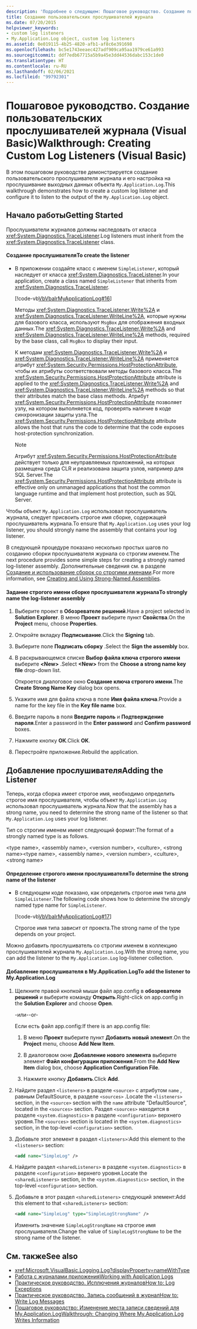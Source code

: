 ```yaml
---
description: 'Подробнее о следующем: Пошаговое руководство. Создание пользовательских прослушивателей журнала (Visual Basic)'
title: Создание пользовательских прослушивателей журнала
ms.date: 07/20/2015
helpviewer_keywords:
- custom log listeners
- My.Application.Log object, custom log listeners
ms.assetid: 0e019115-4b25-4820-afb1-af8c6e391698
ms.openlocfilehash: bc5e1743eeaec427adf909ca95aa1979ce61a993
ms.sourcegitcommit: ddf7edb67715a5b9a45e3dd44536dabc153c1de0
ms.translationtype: HT
ms.contentlocale: ru-RU
ms.lasthandoff: 02/06/2021
ms.locfileid: "99792301"
---
```

# <a name="walkthrough-creating-custom-log-listeners-visual-basic"></a><span data-ttu-id="848f2-103">Пошаговое руководство. Создание пользовательских прослушивателей журнала (Visual Basic)</span><span class="sxs-lookup"><span data-stu-id="848f2-103">Walkthrough: Creating Custom Log Listeners (Visual Basic)</span></span>

<span data-ttu-id="848f2-104">В этом пошаговом руководстве демонстрируется создание пользовательского прослушивателя журнала и его настройка на прослушивание выходных данных объекта `My.Application.Log`.</span><span class="sxs-lookup"><span data-stu-id="848f2-104">This walkthrough demonstrates how to create a custom log listener and configure it to listen to the output of the `My.Application.Log` object.</span></span>

## <a name="getting-started"></a><span data-ttu-id="848f2-105">Начало работы</span><span class="sxs-lookup"><span data-stu-id="848f2-105">Getting Started</span></span>

<span data-ttu-id="848f2-106">Прослушиватели журналов должны наследовать от класса <xref:System.Diagnostics.TraceListener>.</span><span class="sxs-lookup"><span data-stu-id="848f2-106">Log listeners must inherit from the <xref:System.Diagnostics.TraceListener> class.</span></span>

#### <a name="to-create-the-listener"></a><span data-ttu-id="848f2-107">Создание прослушивателя</span><span class="sxs-lookup"><span data-stu-id="848f2-107">To create the listener</span></span>

- <span data-ttu-id="848f2-108">В приложении создайте класс с именем `SimpleListener`, который наследует от класса <xref:System.Diagnostics.TraceListener>.</span><span class="sxs-lookup"><span data-stu-id="848f2-108">In your application, create a class named `SimpleListener` that inherits from <xref:System.Diagnostics.TraceListener>.</span></span>

     [!code-vb[VbVbalrMyApplicationLog#16](~/samples/snippets/visualbasic/VS_Snippets_VBCSharp/VbVbalrMyApplicationLog/VB/Form1.vb#16)]

     <span data-ttu-id="848f2-109">Методы <xref:System.Diagnostics.TraceListener.Write%2A> и <xref:System.Diagnostics.TraceListener.WriteLine%2A>, которые нужны для базового класса, используют `MsgBox` для отображения входных данных.</span><span class="sxs-lookup"><span data-stu-id="848f2-109">The <xref:System.Diagnostics.TraceListener.Write%2A> and <xref:System.Diagnostics.TraceListener.WriteLine%2A> methods, required by the base class, call `MsgBox` to display their input.</span></span>

     <span data-ttu-id="848f2-110">К методам <xref:System.Diagnostics.TraceListener.Write%2A> и <xref:System.Diagnostics.TraceListener.WriteLine%2A> применяется атрибут <xref:System.Security.Permissions.HostProtectionAttribute>, чтобы их атрибуты соответствовали методы базового класса.</span><span class="sxs-lookup"><span data-stu-id="848f2-110">The <xref:System.Security.Permissions.HostProtectionAttribute> attribute is applied to the <xref:System.Diagnostics.TraceListener.Write%2A> and <xref:System.Diagnostics.TraceListener.WriteLine%2A> methods so that their attributes match the base class methods.</span></span> <span data-ttu-id="848f2-111">Атрибут <xref:System.Security.Permissions.HostProtectionAttribute> позволяет узлу, на котором выполняется код, проверять наличие в коде синхронизации защиты узла.</span><span class="sxs-lookup"><span data-stu-id="848f2-111">The <xref:System.Security.Permissions.HostProtectionAttribute> attribute allows the host that runs the code to determine that the code exposes host-protection synchronization.</span></span>

    > [!NOTE]
    > <span data-ttu-id="848f2-112">Атрибут <xref:System.Security.Permissions.HostProtectionAttribute> действует только для неуправляемых приложений, на которых размещена среда CLR и реализована защита узлов, например для SQL Server.</span><span class="sxs-lookup"><span data-stu-id="848f2-112">The <xref:System.Security.Permissions.HostProtectionAttribute> attribute is effective only on unmanaged applications that host the common language runtime and that implement host protection, such as SQL Server.</span></span>

<span data-ttu-id="848f2-113">Чтобы объект `My.Application.Log` использовал прослушиватель журнала, следует присвоить строгое имя сборке, содержащей прослушиватель журнала.</span><span class="sxs-lookup"><span data-stu-id="848f2-113">To ensure that `My.Application.Log` uses your log listener, you should strongly name the assembly that contains your log listener.</span></span>

<span data-ttu-id="848f2-114">В следующей процедуре показано несколько простых шагов по созданию сборки прослушивателя журнала со строгим именем.</span><span class="sxs-lookup"><span data-stu-id="848f2-114">The next procedure provides some simple steps for creating a strongly named log-listener assembly.</span></span> <span data-ttu-id="848f2-115">Дополнительные сведения см. в разделе [Создание и использование сборок со строгими именами](../../../../standard/assembly/create-use-strong-named.md).</span><span class="sxs-lookup"><span data-stu-id="848f2-115">For more information, see [Creating and Using Strong-Named Assemblies](../../../../standard/assembly/create-use-strong-named.md).</span></span>

#### <a name="to-strongly-name-the-log-listener-assembly"></a><span data-ttu-id="848f2-116">Задание строгого имени сборке прослушивателя журнала</span><span class="sxs-lookup"><span data-stu-id="848f2-116">To strongly name the log-listener assembly</span></span>

1. <span data-ttu-id="848f2-117">Выберите проект в **Обозревателе решений**.</span><span class="sxs-lookup"><span data-stu-id="848f2-117">Have a project selected in **Solution Explorer**.</span></span> <span data-ttu-id="848f2-118">В меню **Проект** выберите пункт **Свойства**.</span><span class="sxs-lookup"><span data-stu-id="848f2-118">On the **Project** menu, choose **Properties**.</span></span>

2. <span data-ttu-id="848f2-119">Откройте вкладку **Подписывание**.</span><span class="sxs-lookup"><span data-stu-id="848f2-119">Click the **Signing** tab.</span></span>

3. <span data-ttu-id="848f2-120">Выберите поле **Подписать сборку** .</span><span class="sxs-lookup"><span data-stu-id="848f2-120">Select the **Sign the assembly** box.</span></span>

4. <span data-ttu-id="848f2-121">В раскрывающемся списке **Выбор файла ключа строгого имени** выберите **\<New>** .</span><span class="sxs-lookup"><span data-stu-id="848f2-121">Select **\<New>** from the **Choose a strong name key file** drop-down list.</span></span>

     <span data-ttu-id="848f2-122">Откроется диалоговое окно **Создание ключа строгого имени**.</span><span class="sxs-lookup"><span data-stu-id="848f2-122">The **Create Strong Name Key** dialog box opens.</span></span>

5. <span data-ttu-id="848f2-123">Укажите имя для файла ключа в поле **Имя файла ключа**.</span><span class="sxs-lookup"><span data-stu-id="848f2-123">Provide a name for the key file in the **Key file name** box.</span></span>

6. <span data-ttu-id="848f2-124">Введите пароль в поля **Введите пароль** и **Подтверждение пароля**.</span><span class="sxs-lookup"><span data-stu-id="848f2-124">Enter a password in the **Enter password** and **Confirm password** boxes.</span></span>

7. <span data-ttu-id="848f2-125">Нажмите кнопку **ОК**.</span><span class="sxs-lookup"><span data-stu-id="848f2-125">Click **OK**.</span></span>

8. <span data-ttu-id="848f2-126">Перестройте приложение.</span><span class="sxs-lookup"><span data-stu-id="848f2-126">Rebuild the application.</span></span>

## <a name="adding-the-listener"></a><span data-ttu-id="848f2-127">Добавление прослушивателя</span><span class="sxs-lookup"><span data-stu-id="848f2-127">Adding the Listener</span></span>

<span data-ttu-id="848f2-128">Теперь, когда сборка имеет строгое имя, необходимо определить строгое имя прослушивателя, чтобы объект `My.Application.Log` использовал прослушиватель журнала.</span><span class="sxs-lookup"><span data-stu-id="848f2-128">Now that the assembly has a strong name, you need to determine the strong name of the listener so that `My.Application.Log` uses your log listener.</span></span>

<span data-ttu-id="848f2-129">Тип со строгим именем имеет следующий формат:</span><span class="sxs-lookup"><span data-stu-id="848f2-129">The format of a strongly named type is as follows.</span></span>

<span data-ttu-id="848f2-130">\<type name>, \<assembly name>, \<version number>, \<culture>, \<strong name></span><span class="sxs-lookup"><span data-stu-id="848f2-130">\<type name>, \<assembly name>, \<version number>, \<culture>, \<strong name></span></span>

#### <a name="to-determine-the-strong-name-of-the-listener"></a><span data-ttu-id="848f2-131">Определение строгого имени прослушивателя</span><span class="sxs-lookup"><span data-stu-id="848f2-131">To determine the strong name of the listener</span></span>

- <span data-ttu-id="848f2-132">В следующем коде показано, как определить строгое имя типа для `SimpleListener`.</span><span class="sxs-lookup"><span data-stu-id="848f2-132">The following code shows how to determine the strongly named type name for `SimpleListener`.</span></span>

     [!code-vb[VbVbalrMyApplicationLog#17](~/samples/snippets/visualbasic/VS_Snippets_VBCSharp/VbVbalrMyApplicationLog/VB/Form1.vb#17)]

     <span data-ttu-id="848f2-133">Строгое имя типа зависит от проекта.</span><span class="sxs-lookup"><span data-stu-id="848f2-133">The strong name of the type depends on your project.</span></span>

<span data-ttu-id="848f2-134">Можно добавить прослушиватель со строгим именем в коллекцию прослушивателей журнала `My.Application.Log`.</span><span class="sxs-lookup"><span data-stu-id="848f2-134">With the strong name, you can add the listener to the `My.Application.Log` log-listener collection.</span></span>

#### <a name="to-add-the-listener-to-myapplicationlog"></a><span data-ttu-id="848f2-135">Добавление прослушивателя в My.Application.Log</span><span class="sxs-lookup"><span data-stu-id="848f2-135">To add the listener to My.Application.Log</span></span>

1. <span data-ttu-id="848f2-136">Щелкните правой кнопкой мыши файл app.config в **обозревателе решений** и выберите команду **Открыть**.</span><span class="sxs-lookup"><span data-stu-id="848f2-136">Right-click on app.config in the **Solution Explorer** and choose **Open**.</span></span>

     <span data-ttu-id="848f2-137">-или-</span><span class="sxs-lookup"><span data-stu-id="848f2-137">-or-</span></span>

     <span data-ttu-id="848f2-138">Если есть файл app.config:</span><span class="sxs-lookup"><span data-stu-id="848f2-138">If there is an app.config file:</span></span>

    1. <span data-ttu-id="848f2-139">В меню **Проект** выберите пункт **Добавить новый элемент**.</span><span class="sxs-lookup"><span data-stu-id="848f2-139">On the **Project** menu, choose **Add New Item**.</span></span>

    2. <span data-ttu-id="848f2-140">В диалоговом окне **Добавление нового элемента** выберите элемент **Файл конфигурации приложения**.</span><span class="sxs-lookup"><span data-stu-id="848f2-140">From the **Add New Item** dialog box, choose **Application Configuration File**.</span></span>

    3. <span data-ttu-id="848f2-141">Нажмите кнопку **Добавить**.</span><span class="sxs-lookup"><span data-stu-id="848f2-141">Click **Add**.</span></span>

2. <span data-ttu-id="848f2-142">Найдите раздел `<listeners>` в разделе `<source>` с атрибутом `name` , равным DefaultSource, в разделе `<sources>` .</span><span class="sxs-lookup"><span data-stu-id="848f2-142">Locate the `<listeners>` section, in the `<source>` section with the `name` attribute "DefaultSource", located in the `<sources>` section.</span></span> <span data-ttu-id="848f2-143">Раздел `<sources>` находится в разделе `<system.diagnostics>` в разделе `<configuration>` верхнего уровня.</span><span class="sxs-lookup"><span data-stu-id="848f2-143">The `<sources>` section is located in the `<system.diagnostics>` section, in the top-level `<configuration>` section.</span></span>

3. <span data-ttu-id="848f2-144">Добавьте этот элемент в раздел `<listeners>`:</span><span class="sxs-lookup"><span data-stu-id="848f2-144">Add this element to the `<listeners>` section:</span></span>

    ```xml
    <add name="SimpleLog" />
    ```

4. <span data-ttu-id="848f2-145">Найдите раздел `<sharedListeners>` в разделе `<system.diagnostics>` в разделе `<configuration>` верхнего уровня.</span><span class="sxs-lookup"><span data-stu-id="848f2-145">Locate the `<sharedListeners>` section, in the `<system.diagnostics>` section, in the top-level `<configuration>` section.</span></span>

5. <span data-ttu-id="848f2-146">Добавьте в этот раздел `<sharedListeners>` следующий элемент:</span><span class="sxs-lookup"><span data-stu-id="848f2-146">Add this element to that `<sharedListeners>` section:</span></span>

    ```xml
    <add name="SimpleLog" type="SimpleLogStrongName" />
    ```

     <span data-ttu-id="848f2-147">Изменить значение `SimpleLogStrongName` на строгое имя прослушивателя.</span><span class="sxs-lookup"><span data-stu-id="848f2-147">Change the value of `SimpleLogStrongName` to be the strong name of the listener.</span></span>

## <a name="see-also"></a><span data-ttu-id="848f2-148">См. также</span><span class="sxs-lookup"><span data-stu-id="848f2-148">See also</span></span>

- <xref:Microsoft.VisualBasic.Logging.Log?displayProperty=nameWithType>
- [<span data-ttu-id="848f2-149">Работа с журналами приложения</span><span class="sxs-lookup"><span data-stu-id="848f2-149">Working with Application Logs</span></span>](working-with-application-logs.md)
- [<span data-ttu-id="848f2-150">Практическое руководство. Исплючения журналов</span><span class="sxs-lookup"><span data-stu-id="848f2-150">How to: Log Exceptions</span></span>](how-to-log-exceptions.md)
- [<span data-ttu-id="848f2-151">Практическое руководство. Запись сообщений в журнал</span><span class="sxs-lookup"><span data-stu-id="848f2-151">How to: Write Log Messages</span></span>](how-to-write-log-messages.md)
- [<span data-ttu-id="848f2-152">Пошаговое руководство: Изменение места записи сведений для My.Application.Log</span><span class="sxs-lookup"><span data-stu-id="848f2-152">Walkthrough: Changing Where My.Application.Log Writes Information</span></span>](walkthrough-changing-where-my-application-log-writes-information.md)
